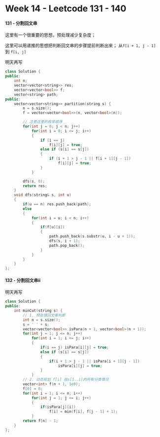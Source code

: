 <!--
 * @Description: 
 * @Versions: 
 * @Author: Vernon Cui
 * @Github: https://github.com/vernon97
 * @Date: 2020-12-18 23:49:16
 * @LastEditors: Vernon Cui
 * @LastEditTime: 2020-12-19 01:17:16
 * @FilePath: /.leetcode/Users/vernon/Leetcode-notes/week14.md
-->
# Week 14 - Leetcode 131 - 140

#### 131 - 分割回文串

这里有一个很重要的思想，预处理减少复杂度；

这里可以用递推的思想把判断回文串的步骤提前判断出来；
从`f[i + 1, j - 1]` 到 `f[i, j]`

明天再写

```cpp
class Solution {
public:
    int n;
    vector<vector<string>> res;
    vector<vector<bool>> f;
    vector<string> path;
public:
    vector<vector<string>> partition(string s) {
        n = s.size();
        f = vector<vector<bool>>(n, vector<bool>(n));

        // 注意这里的枚举顺序
        for(int j = 0; j < n; j++)
            for(int i = 0; i <= j; i++)
            {
                if (i == j)
                    f[i][j] = true;
                else if (s[i] == s[j])
                {
                    if (i + 1 > j - 1 || f[i + 1][j - 1])
                        f[i][j] = true;
                }
            }

        dfs(s, 0);
        return res;
    }
    void dfs(string& s, int u)
    {
        if(u == n) res.push_back(path);
        else
        {
            for(int i = u; i < n; i++)
            {
                if(f[u][i])
                {
                    path.push_back(s.substr(u, i - u + 1));
                    dfs(s, i + 1);
                    path.pop_back();
                }
            }
        }
    }
};
```

#### 132 - 分割回文串ii

明天再写

```cpp
class Solution {
public:
    int minCut(string s) {
        // 1. 预处理回文串判断
        int n = s.size();
        s = ' ' + s;
        vector<vector<bool>> isPara(n + 1, vector<bool>(n + 1));
        for(int j = 1; j <= n; j++)
            for(int i = 1; i <= j; i++)
            {
                if(i == j) isPara[i][j] = true;
                else if (s[i] == s[j])
                {
                    if(i + 1 > j - 1 || isPara[i + 1][j - 1])
                        isPara[i][j] = true;
                }
            }
        // 2. 动态规划 f[i] 指s[1..i]的所有分类情况
        vector<int> f(n + 1, 1e9);
        f[0] = 0;
        for(int i = 1; i <= n; i++)
            for(int j = 1; j <= i; j++)
            {
                if(isPara[j][i])
                    f[i] = min(f[i], f[j - 1] + 1);
            }
        return f[n] - 1;
    }
};
```